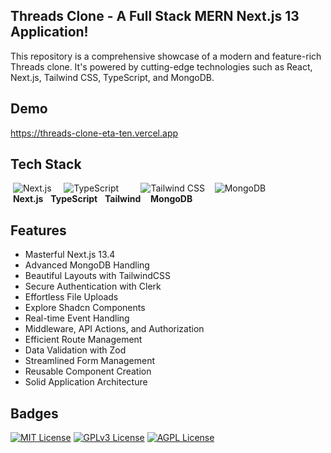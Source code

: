 ## Threads Clone - A Full Stack MERN Next.js 13 Application!
This repository is a comprehensive showcase of a modern and feature-rich Threads clone. It's powered by cutting-edge technologies such as React, Next.js, Tailwind CSS, TypeScript, and MongoDB. 
## Demo

https://threads-clone-eta-ten.vercel.app
## Tech Stack

<div align="start">
  <div style="display: flex; align-items: left; justify-content: left;">
    &nbsp;<img src="https://img.icons8.com/color/48/000000/nextjs.png" alt="Next.js" /> &nbsp;&nbsp;
   &nbsp;&nbsp;<img src="https://img.icons8.com/color/48/000000/typescript.png" alt="TypeScript" />&nbsp;
   &nbsp;&nbsp;&nbsp;&nbsp;&nbsp;&nbsp;&nbsp;<img src="https://img.icons8.com/?size=50&id=CIAZz2CYc6Kc&format=png" alt="Tailwind CSS" />
    &nbsp;&nbsp;&nbsp;&nbsp;
    <img src="https://img.icons8.com/color/48/000000/mongodb.png" alt="MongoDB" />
  </div>
  <div>
    &nbsp;<strong>Next.js</strong> 
    &nbsp;&nbsp;<strong>TypeScript</strong> &nbsp;
    <strong>Tailwind</strong>&nbsp;&nbsp;&nbsp;
    <strong>MongoDB</strong> &nbsp;&nbsp;
  </div>
</div>


## Features

- Masterful Next.js 13.4
- Advanced MongoDB Handling
- Beautiful Layouts with TailwindCSS
- Secure Authentication with Clerk
- Effortless File Uploads
- Explore Shadcn Components
- Real-time Event Handling
- Middleware, API Actions, and Authorization
- Efficient Route Management
- Data Validation with Zod
- Streamlined Form Management
- Reusable Component Creation
- Solid Application Architecture


## Badges



[![MIT License](https://img.shields.io/badge/License-MIT-green.svg)](https://choosealicense.com/licenses/mit/)
[![GPLv3 License](https://img.shields.io/badge/License-GPL%20v3-yellow.svg)](https://opensource.org/licenses/)
[![AGPL License](https://img.shields.io/badge/license-AGPL-blue.svg)](http://www.gnu.org/licenses/agpl-3.0)

